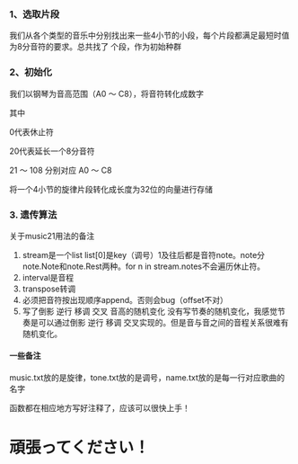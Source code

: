 ### 1、选取片段

我们从各个类型的音乐中分别找出来一些4小节的小段，每个片段都满足最短时值为8分音符的要求。总共找了 个段，作为初始种群

### 2、初始化

我们以钢琴为音高范围（A0 ～ C8），将音符转化成数字

其中

0代表休止符

20代表延长一个8分音符

21 ～ 108 分别对应 A0 ～ C8

将一个4小节的旋律片段转化成长度为32位的向量进行存储

### 3. 遗传算法

关于music21用法的备注
1. stream是一个list list[0]是key（调号）1及往后都是音符note。note分note.Note和note.Rest两种。for n in stream.notes不会遍历休止符。
2. interval是音程
3. transpose转调
4. 必须把音符按出现顺序append。否则会bug（offset不对）
5. 写了倒影 逆行 移调 交叉 音高的随机变化 没有写节奏的随机变化，我感觉节奏是可以通过倒影 逆行 移调 交叉实现的。但是音与音之间的音程关系很难有随机变化。


#### 一些备注

music.txt放的是旋律，tone.txt放的是调号，name.txt放的是每一行对应歌曲的名字

函数都在相应地方写好注释了，应该可以很快上手！

# 頑張ってください！



